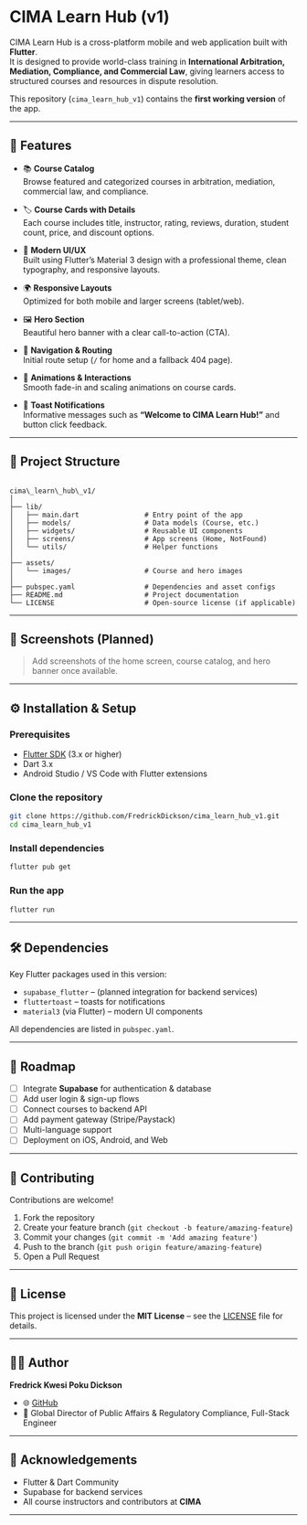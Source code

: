 
# CIMA Learn Hub (v1)

CIMA Learn Hub is a cross-platform mobile and web application built with **Flutter**.  
It is designed to provide world-class training in **International Arbitration, Mediation, Compliance, and Commercial Law**, giving learners access to structured courses and resources in dispute resolution.

This repository (`cima_learn_hub_v1`) contains the **first working version** of the app.

---

## 🚀 Features

- 📚 **Course Catalog**  
  Browse featured and categorized courses in arbitration, mediation, commercial law, and compliance.  

- 🏷 **Course Cards with Details**  
  Each course includes title, instructor, rating, reviews, duration, student count, price, and discount options.  

- 🎨 **Modern UI/UX**  
  Built using Flutter’s Material 3 design with a professional theme, clean typography, and responsive layouts.  

- 🌍 **Responsive Layouts**  
  Optimized for both mobile and larger screens (tablet/web).  

- 🖼 **Hero Section**  
  Beautiful hero banner with a clear call-to-action (CTA).  

- 🧭 **Navigation & Routing**  
  Initial route setup (`/` for home and a fallback 404 page).  

- 🎉 **Animations & Interactions**  
  Smooth fade-in and scaling animations on course cards.  

- 🍞 **Toast Notifications**  
  Informative messages such as **“Welcome to CIMA Learn Hub!”** and button click feedback.  

---

## 📂 Project Structure

```

cima\_learn\_hub\_v1/
│
├── lib/
│   ├── main.dart                # Entry point of the app
│   ├── models/                  # Data models (Course, etc.)
│   ├── widgets/                 # Reusable UI components
│   ├── screens/                 # App screens (Home, NotFound)
│   └── utils/                   # Helper functions
│
├── assets/
│   └── images/                  # Course and hero images
│
├── pubspec.yaml                 # Dependencies and asset configs
├── README.md                    # Project documentation
└── LICENSE                      # Open-source license (if applicable)

````

---

## 📸 Screenshots (Planned)

> Add screenshots of the home screen, course catalog, and hero banner once available.  

---

## ⚙️ Installation & Setup

### Prerequisites
- [Flutter SDK](https://flutter.dev/docs/get-started/install) (3.x or higher)  
- Dart 3.x  
- Android Studio / VS Code with Flutter extensions  

### Clone the repository
```bash
git clone https://github.com/FredrickDickson/cima_learn_hub_v1.git
cd cima_learn_hub_v1
````

### Install dependencies

```bash
flutter pub get
```

### Run the app

```bash
flutter run
```

---

## 🛠 Dependencies

Key Flutter packages used in this version:

* `supabase_flutter` – (planned integration for backend services)
* `fluttertoast` – toasts for notifications
* `material3` (via Flutter) – modern UI components

All dependencies are listed in `pubspec.yaml`.

---

## 📌 Roadmap

* [ ] Integrate **Supabase** for authentication & database
* [ ] Add user login & sign-up flows
* [ ] Connect courses to backend API
* [ ] Add payment gateway (Stripe/Paystack)
* [ ] Multi-language support
* [ ] Deployment on iOS, Android, and Web

---

## 🤝 Contributing

Contributions are welcome!

1. Fork the repository
2. Create your feature branch (`git checkout -b feature/amazing-feature`)
3. Commit your changes (`git commit -m 'Add amazing feature'`)
4. Push to the branch (`git push origin feature/amazing-feature`)
5. Open a Pull Request

---

## 📜 License

This project is licensed under the **MIT License** – see the [LICENSE](LICENSE) file for details.

---

## 👨‍💻 Author

**Fredrick Kwesi Poku Dickson**

* 🌐 [GitHub](https://github.com/FredrickDickson)
* 💼 Global Director of Public Affairs & Regulatory Compliance, Full-Stack Engineer

---

## 🙏 Acknowledgements

* Flutter & Dart Community
* Supabase for backend services
* All course instructors and contributors at **CIMA**

---
